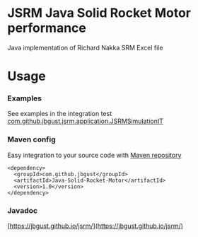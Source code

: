 # JSRM Java Solid Rocket Motor performance
Java implementation of Richard Nakka SRM Excel file

# Usage
### Examples
See examples in the integration test [com.github.jbgust.jsrm.application.JSRMSimulationIT](https://github.com/jbgust/jsrm/blob/master/src/test/java/com/github/jbgust/jsrm/application/JSRMSimulationIT.java)

### Maven config
Easy integration to your source code with [Maven repository](https://search.maven.org/artifact/com.github.jbgust/Java-Solid-Rocket-Motor/1.0/jar)

```
<dependency>
  <groupId>com.github.jbgust</groupId>
  <artifactId>Java-Solid-Rocket-Motor</artifactId>
  <version>1.0</version>
</dependency>
```

### Javadoc
[https://jbgust.github.io/jsrm/](https://jbgust.github.io/jsrm/)




